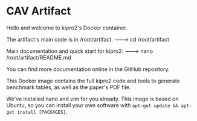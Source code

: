 # CAV Artifact

Hello and welcome to kipro2's Docker container.

The artifact's main code is in /root/artifact.
  ---> cd /root/artifact

Main documentation and quick start for kipro2:
  ---> nano /root/artifact/README.md

You can find more documentation online in the GitHub repository.

This Docker image contains the full kipro2 code and tools to generate benchmark tables, as well as the paper's PDF file.

We've installed nano and vim for you already.
This image is based on Ubuntu, so you can install your own software with `apt-get update && apt-get install [PACKAGES]`.

